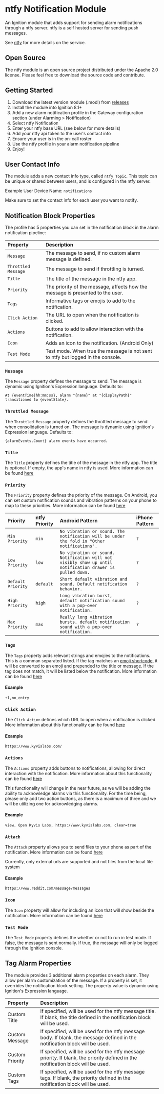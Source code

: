 # ntfy Notification Module

An Ignition module that adds support for sending alarm notifications through a ntfy server. ntfy is a self hosted server for sending push messages.

See [ntfy](https://ntfy.sh) for more details on the service.

Open Source
---------------

The ntfy module is an open source project distributed under the Apache 2.0 license. Please feel free to download the source code and contribute. 

Getting Started
---------------

1. Download the latest version module (.modl) from [releases](https://github.com/Kyvis-Labs/ignition-ntfy-module/releases)
2. Install the module into Ignition 8.1+
3. Add a new alarm notification profile in the Gateway configuration section (under Alarming > Notification)
4. Select ntfy Notification
5. Enter your ntfy base URL (see below for more details)
6. Add your ntfy api token to the user's contact info
7. Ensure your user is in the on-call roster
8. Use the ntfy profile in your alarm notification pipeline
9. Enjoy!

User Contact Info
---------------

The module adds a new contact info type, called `ntfy Topic`. This topic can be unique or shared between users, and is configured in the ntfy server.

Example User Device Name:  ```notifications```

Make sure to set the contact info for each user you want to notify.

Notification Block Properties
---------------

The profile has 5 properties you can set in the notification block in the alarm notification pipeline:

| Property            | Description                                                                                |
| :-------------------| :------------------------------------------------------------------------------------------|
| `Message`           | The message to send, if no custom alarm message is defined.                                |
| `Throttled Message` | The message to send if throttling is turned.                                               |
| `Title`             | The title of the message in the ntfy app.                                                  |
| `Priority`          | The priority of the message, affects how the message is presented to the user.             |
| `Tags`              | Informative tags or emojis to add to the notification.                                     |
| `Click Action`      | The URL to open when the notification is clicked.                                          |
| `Actions`           | Buttons to add to allow interaction with the notification.                                 |
| `Icon`              | Adds an icon to the notification. (Android Only)                                           |
| `Test Mode`         | Test mode. When true the message is not sent to ntfy but logged in the console.            |

### `Message`
The `Message` property defines the message to send. The message is dynamic using Ignition's Expression language. Defaults to:

```At {eventTime|hh:mm:ss}, alarm "{name}" at "{displayPath}" transitioned to {eventState}.```

### `Throttled Message`
The `Throttled Message` property defines the throttled message to send when consolidation is turned on. The message is dynamic using Ignition's Expression language. Defaults to:

```{alarmEvents.Count} alarm events have occurred.```

### `Title`
The `Title` property defines the title of the message in the ntfy app. The title is optional. If empty, the app's name in ntfy is used. More information can be found [here](https://docs.ntfy.sh/publish/#message-title)

### `Priority`
The `Priority` property defines the priority of the message. On Android, you can set custom notification sounds and vibration patterns on your phone to map to these priorities.  More information can be found [here](https://docs.ntfy.sh/publish/#message-priority)

| Priority                                      | ntfy Priority  | Android Pattern | iPhone Pattern |
| :---------------------------------------------| :----------------| :-- | :-- |
| `Min Priority`                    | `min`              |  `No vibration or sound. The notification will be under the fold in "Other notifications".` | `?` |
| `Low Priority`                    | `low`              |  `No vibration or sound. Notification will not visibly show up until notification drawer is pulled down.` | `?` |
| `Default Priority`                    | `default`              |  `Short default vibration and sound. Default notification behavior.` | `?` |
| `High Priority`                    | `high`              |  `Long vibration burst, default notification sound with a pop-over notification.` | `?` |
| `Max Priority`                    | `max`              |  `Really long vibration bursts, default notification sound with a pop-over notification.` | `?` |

### `Tags`
The `Tags` property adds relevant strings and emojies to the notifications. This is a comman separated listed.  If the tag matches an [emoji shortcode](https://docs.ntfy.sh/emojis/), it will be converted to an emoji and prepended to the title or message.  If the tag does not match, it will be listed below the notification.  More information can be found [here](https://docs.ntfy.sh/publish/#tags-emojis)

#### Example
```+1,no_entry```

### `Click Action`
The `Click Action` defines which URL to open when a notification is clicked.  More information about this functionality can be found [here](https://docs.ntfy.sh/publish/#click-action)

#### Example
```https://www.kyvislabs.com/```

### `Actions`
The `Actions` property adds buttons to notifications, allowing for direct interaction with the notification.  More information about this functionality can be found [here](https://docs.ntfy.sh/publish/#action-buttons)

This functionality will change in the near future, as we will be adding the ability to acknowledge alarms via this functionality.  For the time being, please only add two action buttons, as there is a maximum of three and we will be utilizing one for acknowledging alarms.

#### Example
```view, Open Kyvis Labs, https://www.kyvislabs.com, clear=true```

### `Attach`
The `Attach` property allows you to send files to your phone as part of the notification.  More information can be found [here](https://docs.ntfy.sh/publish/#attachments)

Currently, only external urls are supported and not files from the local file system

#### Example
```https://www.reddit.com/message/messages```

### `Icon`
The `Icon` property will allow for including an icon that will show beside the notification.  More information can be found [here](https://docs.ntfy.sh/publish/#icons)

### `Test Mode`
The `Test Mode` property defines the whether or not to run in test mode. If false, the message is sent normally. If true, the message will only be logged through the Ignition console.

Tag Alarm Properties
---------------

The module provides 3 additional alarm properties on each alarm.  They allow per alarm customization of the message.  If a property is set, it overrides the notification block setting.  The property value is dynamic using Ignition's Expression language.

| Property           | Description                                                                                                                        |
| :------------------| :----------------------------------------------------------------------------------------------------------------------------------|
| Custom Title       | If specified, will be used for the ntfy message title. If blank, the title defined in the notification block will be used.       |
| Custom Message     | If specified, will be used for the ntfy message body. If blank, the message defined in the notification block will be used.      |
| Custom Priority    | If specified, will be used for the ntfy message priority. If blank, the priority defined in the notification block will be used. |
| Custom Tags    | If specified, will be used for the ntfy message tags. If blank, the priority defined in the notification block will be used. |